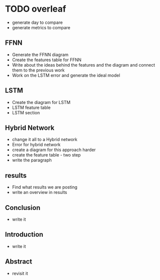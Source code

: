# TODO overleaf

- generate day to compare
- generate metrics to compare


## FFNN
- Generate the FFNN diagram
- Create the features table for FFNN
- Write about the ideas behind the features and the diagram and connect them to the previous work
- Work on the LSTM error and generate the ideal model

## LSTM
- Create the diagram for LSTM
- LSTM feature table
- LSTM section

## Hybrid Network
- change it all to a Hybrid network
- Error for hybrid network
- create a diagram for this approach harder
- create the feature table - two step
- write the paragraph


## results
- Find what results we are posting
- write an overview in results

## Conclusion
- write it

## Introduction
- write it

## Abstract
- revisit it
